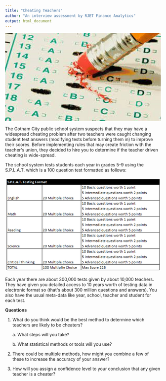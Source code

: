```yaml
---
title: "Cheating Teachers"
author: "An interview assessment by RJET Finance Analytics"
output: html_document
---
```


![How widespread is the cheating?](https://github.com/RJETAnalytics/evaluations/blob/main/Images/CheatingTeachers.png?raw=true)

The Gotham City public school system suspects that they may have a widespread cheating problem after two teachers were caught changing student test answers (modifying tests before turning them in) to improve their scores.  Before implementing rules that may create friction with the teacher's union, they decided to hire you to determine if the teacher driven cheating is wide-spread.

The school system tests students each year in grades 5-9 using the S.P.L.A.T. which is a 100 question test  formatted as follows:
<br><br>
![](https://github.com/RJETAnalytics/evaluations/blob/main/Images/CheatingSplatTable.png?raw=true)


Each year there are about 300,000 tests given by about 10,000 teachers.  They have given you detailed access to 10 years worth of testing data in electronic format so (that's about 300 million questions and answers).  You also have the usual meta-data like year, school, teacher and student for each test.

**Questions**

  
1.  What do you think would be the best method to determine which teachers are likely to be cheaters?

    a. What steps will you take?
 
    b. What statistical methods or tools will you use?

2. There could be multiple methods, how might you combine a few of these to increase the accuracy of your answer?

3. How will you assign a confidence level to your conclusion that any given teacher is a cheater?
